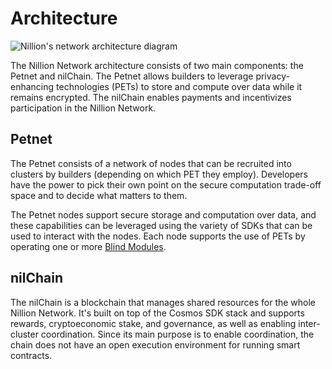 # Architecture

![Nillion's network architecture diagram](/img/network_diagram.png)

The Nillion Network architecture consists of two main components: the Petnet and nilChain. The Petnet allows builders to leverage privacy-enhancing technologies (PETs) to store and compute over data while it remains encrypted. The nilChain enables payments and incentivizes participation in the Nillion Network.

## Petnet

The Petnet consists of a network of nodes that can be recruited into clusters by builders (depending on which PET they employ). Developers have the power to pick their own point on the secure computation trade-off space and to decide what matters to them.

The Petnet nodes support secure storage and computation over data, and these capabilities can be leveraged using the variety of SDKs that can be used to interact with the nodes. Each node supports the use of PETs by operating one or more [Blind Modules](/build/blind-modules).

## nilChain

The nilChain is a blockchain that manages shared resources for the whole Nillion Network. It's built on top of the Cosmos SDK stack and supports rewards, cryptoeconomic stake, and governance, as well as enabling inter-cluster coordination. Since its main purpose is to enable coordination, the chain does not have an open execution environment for running smart contracts.
